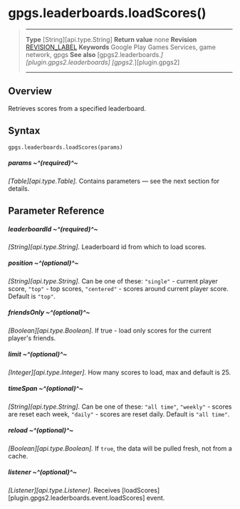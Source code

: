 # gpgs.leaderboards.loadScores()

> --------------------- ------------------------------------------------------------------------------------------
> __Type__              [String][api.type.String]
> __Return value__      none
> __Revision__          [REVISION_LABEL](REVISION_URL)
> __Keywords__          Google Play Games Services, game network, gpgs
> __See also__          [gpgs2.leaderboards.*][plugin.gpgs2.leaderboards]
>                       [gpgs2.*][plugin.gpgs2]
> --------------------- ------------------------------------------------------------------------------------------

## Overview

Retrieves scores from a specified leaderboard.

## Syntax

	gpgs.leaderboards.loadScores(params)

##### params ~^(required)^~
_[Table][api.type.Table]._ Contains parameters — see the next section for details.

## Parameter Reference

##### leaderboardId ~^(required)^~
_[String][api.type.String]._ Leaderboard id from which to load scores.

##### position ~^(optional)^~
_[String][api.type.String]._ Can be one of these: `"single"` - current player score, `"top"` - top scores, `"centered"` - scores around current player score. Default is `"top"`.

##### friendsOnly ~^(optional)^~
_[Boolean][api.type.Boolean]._ If true - load only scores for the current player's friends.

##### limit ~^(optional)^~
_[Integer][api.type.Integer]._ How many scores to load, max and default is 25.

##### timeSpan ~^(optional)^~
_[String][api.type.String]._ Can be one of these: `"all time"`, `"weekly"` - scores are reset each week, `"daily"` - scores are reset daily. Default is `"all time"`.

##### reload ~^(optional)^~
_[Boolean][api.type.Boolean]._ If `true`, the data will be pulled fresh, not from a cache.

##### listener ~^(optional)^~
_[Listener][api.type.Listener]._ Receives [loadScores][plugin.gpgs2.leaderboards.event.loadScores] event.